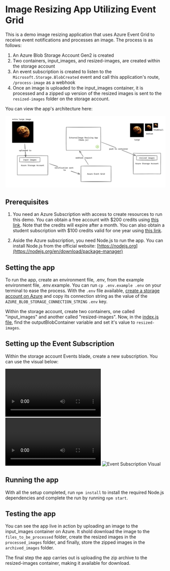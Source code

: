 # Image Resizing App Utilizing Event Grid

This is a demo image resizing application that uses Azure Event Grid to receive event notifications and processes an image. The process is as follows:

1. An Azure Blob Storage Account Gen2 is created
1. Two containers, input_images, and resized-images, are created within the storage account
1. An event subscription is created to listen to the `Microsoft.Storage.BlobCreated` event and call this application's route, `/process-image` as a webhook
1. Once an image is uploaded to the input_images container, it is processed and a zipped up version of the resized images is sent to the `resized-images` folder on the storage account.

You can view the app's architecture here:

![App Architecture](./docs/architecture.png)

## Prerequisites

1. You need an Azure Subscription with access to create resources to run this demo. You can obtain a free account with $200 credits using [this link](https://azure.microsoft.com/en-us/free). Note that the credits will expire after a month. You can also obtain a student subscription with $100 credits valid for one year using [this link](https://signup.azure.com/studentverification?offerType=1).

2. Aside the Azure subscription, you need Node.js to run the app. You can install Node.js from the official website: [https://nodejs.org](https://nodejs.org/en/download/package-manager)

## Setting the app

To run the app, create an environment file, .env, from the example environment file, .env.example. You can run `cp .env.example .env` on your terminal to ease the process. With the `.env` file available, [create a storage account on Azure](https://learn.microsoft.com/en-us/azure/storage/common/storage-account-create?tabs=azure-portal) and copy its connection string as the value of the `AZURE_BLOB_STORAGE_CONNECTION_STRING` `.env` key.

Within the storage account, create two containers, one called "input_images" and another called "resized-images". Now, in the [index.js file](src/index.js), find the outputBlobContainer variable and set it's value to `resized-images`.

## Setting up the Event Subscription

Within the storage account Events blade, create a new subscription. You can use the visual below:

![Event Subscription Visual](./docs/event-subscription-creation.mp4)
![Event Subscription Visual](./docs/event-subscription-creation.webm)
![Event Subscription Visual](./docs/event-subscription-creation.gif)

## Running the app

With all the setup completed, run `npm install` to install the required Node.js dependencies and complete the run by running `npm start`.

## Testing the app

You can see the app live in action by uploading an image to the input_images container on Azure. It shold download the image to the `files_to_be_processed` folder, create the resized images in the `processed_images` folder, and finally, store the zipped images in the `archived_images` folder.

The final step the app carries out is uploading the zip archive to the resized-images container, making it available for download.
